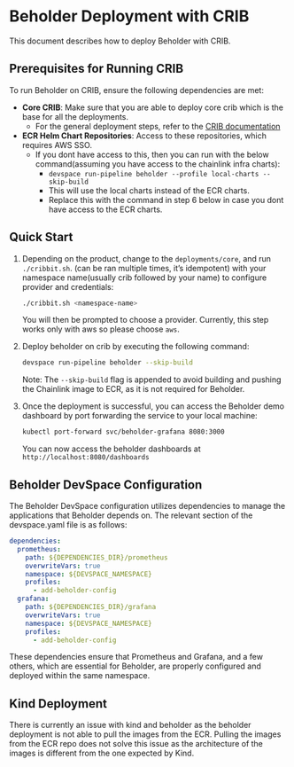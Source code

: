 # Beholder Deployment with CRIB
This document describes how to deploy Beholder with CRIB.

## Prerequisites for Running CRIB 

To run Beholder on CRIB, ensure the following dependencies are met:
- **Core CRIB**: Make sure that you are able to deploy core crib which is the base for all the deployments.
  - For the general deployment steps, refer to the [CRIB documentation](https://smartcontract-it.atlassian.net/wiki/spaces/CRIB/pages/678461474/How+to+Deploy+Access+CRIB)
- **ECR Helm Chart Repositories**: Access to these repositories, which requires AWS SSO.
  - If you dont have access to this, then you can run with the below command(assuming you have access to the chainlink infra charts):
    - `devspace run-pipeline beholder --profile local-charts --skip-build`
    - This will use the local charts instead of the ECR charts.
    - Replace this with the command in step 6 below in case you dont have access to the ECR charts.
## Quick Start

1. Depending on the product, change to the `deployments/core`, and run `./cribbit.sh`. (can be ran multiple times, it’s idempotent) with your namespace name(usually crib followed by your name) to configure provider and credentials:

   ```bash
   ./cribbit.sh <namespace-name>
   ```

   You will then be prompted to choose a provider. Currently, this step works only with aws so please choose `aws`. 
2. Deploy beholder on crib by executing the following command:

   ```bash
   devspace run-pipeline beholder --skip-build
   ```
   Note: The `--skip-build` flag is appended to avoid building and pushing the Chainlink image to ECR, as it is not required for Beholder.
7. Once the deployment is successful, you can access the Beholder demo dashboard by port forwarding the service to your local machine:

   ```bash
   kubectl port-forward svc/beholder-grafana 8080:3000
   ```

   You can now access the beholder dashboards at `http://localhost:8080/dashboards`

## Beholder DevSpace Configuration
The Beholder DevSpace configuration utilizes dependencies to manage the applications that Beholder depends on. The relevant section of the devspace.yaml file is as follows:
```yaml
dependencies:
  prometheus:
    path: ${DEPENDENCIES_DIR}/prometheus
    overwriteVars: true
    namespace: ${DEVSPACE_NAMESPACE}
    profiles:
      - add-beholder-config
  grafana:
    path: ${DEPENDENCIES_DIR}/grafana
    overwriteVars: true
    namespace: ${DEVSPACE_NAMESPACE}
    profiles:
      - add-beholder-config
```
These dependencies ensure that Prometheus and Grafana, and a few others, which are essential for Beholder, are properly configured and deployed within the same namespace.
## Kind Deployment
There is currently an issue with kind and beholder as the beholder deployment is not able to pull the images from the ECR.
Pulling the images from the ECR repo does not solve this issue as the architecture of the images is different from the one expected by Kind.